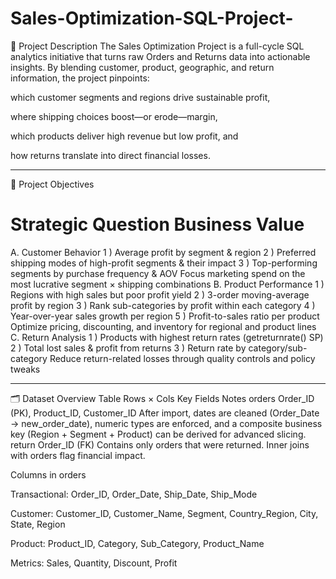 # Sales-Optimization-SQL-Project-
📄 Project Description
The Sales Optimization Project is a full-cycle SQL analytics initiative that turns raw Orders and Returns data into actionable insights.
By blending customer, product, geographic, and return information, the project pinpoints:

which customer segments and regions drive sustainable profit,

where shipping choices boost—or erode—margin,

which products deliver high revenue but low profit, and

how returns translate into direct financial losses.

------------------------------

🎯 Project Objectives
#	Strategic Question	Business Value
A. Customer Behavior	1 ) Average profit by segment & region
2 ) Preferred shipping modes of high-profit segments & their impact
3 ) Top-performing segments by purchase frequency & AOV	Focus marketing spend on the most lucrative segment × shipping combinations
B. Product Performance	1 ) Regions with high sales but poor profit yield
2 ) 3-order moving-average profit by region
3 ) Rank sub-categories by profit within each category
4 ) Year-over-year sales growth per region
5 ) Profit-to-sales ratio per product	Optimize pricing, discounting, and inventory for regional and product lines
C. Return Analysis	1 ) Products with highest return rates (getreturnrate() SP)
2 ) Total lost sales & profit from returns
3 ) Return rate by category/sub-category	Reduce return-related losses through quality controls and policy tweaks

-----------------------------------
🗂️ Dataset Overview
Table	Rows × Cols	Key Fields	Notes
orders		Order_ID (PK), Product_ID, Customer_ID	After import, dates are cleaned (Order_Date → new_order_date), numeric types are enforced, and a composite business key (Region + Segment + Product) can be derived for advanced slicing.
return		Order_ID (FK)	Contains only orders that were returned. Inner joins with orders flag financial impact.

Columns in orders

Transactional: Order_ID, Order_Date, Ship_Date, Ship_Mode

Customer: Customer_ID, Customer_Name, Segment, Country_Region, City, State, Region

Product: Product_ID, Category, Sub_Category, Product_Name

Metrics: Sales, Quantity, Discount, Profit


